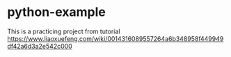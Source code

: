 # python-example
This is a practicing project from tutorial https://www.liaoxuefeng.com/wiki/0014316089557264a6b348958f449949df42a6d3a2e542c000
